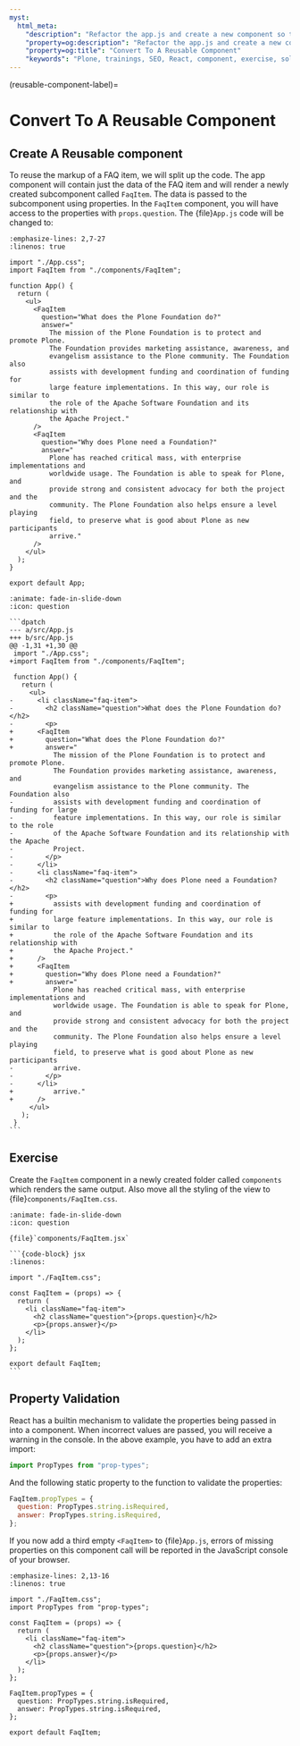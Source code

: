 ```yaml
---
myst:
  html_meta:
    "description": "Refactor the app.js and create a new component so that we can use the markup."
    "property=og:description": "Refactor the app.js and create a new component so that we can use the markup."
    "property=og:title": "Convert To A Reusable Component"
    "keywords": "Plone, trainings, SEO, React, component, exercise, solution"
---
```


(reusable-component-label)=

# Convert To A Reusable Component

## Create A Reusable component

To reuse the markup of a FAQ item, we will split up the code.
The app component will contain just the data of the FAQ item and will render a newly created subcomponent called `FaqItem`.
The data is passed to the subcomponent using properties.
In the `FaqItem` component, you will have access to the properties with `props.question`.
The {file}`App.js` code will be changed to:

```{code-block} jsx
:emphasize-lines: 2,7-27
:linenos: true

import "./App.css";
import FaqItem from "./components/FaqItem";

function App() {
  return (
    <ul>
      <FaqItem
        question="What does the Plone Foundation do?"
        answer="
          The mission of the Plone Foundation is to protect and promote Plone.
          The Foundation provides marketing assistance, awareness, and
          evangelism assistance to the Plone community. The Foundation also
          assists with development funding and coordination of funding for
          large feature implementations. In this way, our role is similar to
          the role of the Apache Software Foundation and its relationship with
          the Apache Project."
      />
      <FaqItem
        question="Why does Plone need a Foundation?"
        answer="
          Plone has reached critical mass, with enterprise implementations and
          worldwide usage. The Foundation is able to speak for Plone, and
          provide strong and consistent advocacy for both the project and the
          community. The Plone Foundation also helps ensure a level playing
          field, to preserve what is good about Plone as new participants
          arrive."
      />
    </ul>
  );
}

export default App;
```

````{dropdown} Differences
:animate: fade-in-slide-down
:icon: question

```dpatch
--- a/src/App.js
+++ b/src/App.js
@@ -1,31 +1,30 @@
 import "./App.css";
+import FaqItem from "./components/FaqItem";

 function App() {
   return (
     <ul>
-      <li className="faq-item">
-        <h2 className="question">What does the Plone Foundation do?</h2>
-        <p>
+      <FaqItem
+        question="What does the Plone Foundation do?"
+        answer="
           The mission of the Plone Foundation is to protect and promote Plone.
           The Foundation provides marketing assistance, awareness, and
           evangelism assistance to the Plone community. The Foundation also
-          assists with development funding and coordination of funding for large
-          feature implementations. In this way, our role is similar to the role
-          of the Apache Software Foundation and its relationship with the Apache
-          Project.
-        </p>
-      </li>
-      <li className="faq-item">
-        <h2 className="question">Why does Plone need a Foundation?</h2>
-        <p>
+          assists with development funding and coordination of funding for
+          large feature implementations. In this way, our role is similar to
+          the role of the Apache Software Foundation and its relationship with
+          the Apache Project."
+      />
+      <FaqItem
+        question="Why does Plone need a Foundation?"
+        answer="
           Plone has reached critical mass, with enterprise implementations and
           worldwide usage. The Foundation is able to speak for Plone, and
           provide strong and consistent advocacy for both the project and the
           community. The Plone Foundation also helps ensure a level playing
           field, to preserve what is good about Plone as new participants
-          arrive.
-        </p>
-      </li>
+          arrive."
+      />
     </ul>
   );
 }
```
````

## Exercise

Create the `FaqItem` component in a newly created folder called `components` which renders the same output.
Also move all the styling of the view to {file}`components/FaqItem.css`.

````{dropdown} Solution
:animate: fade-in-slide-down
:icon: question

{file}`components/FaqItem.jsx`

```{code-block} jsx
:linenos:

import "./FaqItem.css";

const FaqItem = (props) => {
  return (
    <li className="faq-item">
      <h2 className="question">{props.question}</h2>
      <p>{props.answer}</p>
    </li>
  );
};

export default FaqItem;
```
````

## Property Validation

React has a builtin mechanism to validate the properties being passed in into a component.
When incorrect values are passed, you will receive a warning in the console.
In the above example, you have to add an extra import:

```jsx
import PropTypes from "prop-types";
```

And the following static property to the function to validate the properties:

```jsx
FaqItem.propTypes = {
  question: PropTypes.string.isRequired,
  answer: PropTypes.string.isRequired,
};
```

If you now add a third empty `<FaqItem>` to {file}`App.js`, errors of missing properties on this component call will be reported in the JavaScript console of your browser.

```{code-block} jsx
:emphasize-lines: 2,13-16
:linenos: true

import "./FaqItem.css";
import PropTypes from "prop-types";

const FaqItem = (props) => {
  return (
    <li className="faq-item">
      <h2 className="question">{props.question}</h2>
      <p>{props.answer}</p>
    </li>
  );
};

FaqItem.propTypes = {
  question: PropTypes.string.isRequired,
  answer: PropTypes.string.isRequired,
};

export default FaqItem;
```
